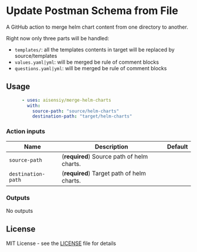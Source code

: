 # Update Postman Schema from File

A GitHub action to merge helm chart content from one directory to another.

Right now only three parts will be handled:

- `templates/`: all the templates contents in target will be replaced by source/templates
- `values.yaml|yml`: will be merged be rule of comment blocks
- `questions.yaml|yml`: will be merged be rule of comment blocks

## Usage

```yml
      - uses: aisensiy/merge-helm-charts
        with:
          source-path: "source/helm-charts"
          destination-path: "target/helm-charts"
```

### Action inputs

| Name | Description | Default |
| --- | --- | --- |
| `source-path` | (**required**) Source path of helm charts. | |
| `destination-path` | (**required**) Target path of helm charts. | |

### Outputs

No outputs

## License

MIT License - see the [LICENSE](LICENSE) file for details
